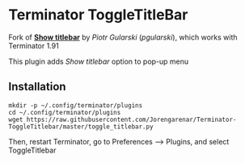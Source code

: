 Terminator ToggleTitleBar
=========================

Fork of [**Show titlebar**](https://bitbucket.org/pgularski/terminator-plugins "Original") by _Piotr Gularski_ (_pgularski_), which works with Terminator 1.91

This plugin adds _Show titlebar_ option to pop-up menu


Installation
------------

```
mkdir -p ~/.config/terminator/plugins
cd ~/.config/terminator/plugins
wget https://raw.githubusercontent.com/Jorengarenar/Terminator-ToggleTitlebar/master/toggle_titlebar.py
```

Then, restart Terminator, go to Preferences --> Plugins, and select ToggleTitlebar
